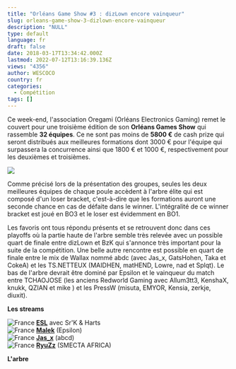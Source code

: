 ```yaml
---
title: "Orléans Game Show #3 : dizLown encore vainqueur"
slug: orleans-game-show-3-dizlown-encore-vainqueur
description: "NULL"
type: default
language: fr
draft: false
date: 2018-03-17T13:34:42.000Z
lastmod: 2022-07-12T13:16:39.136Z
views: "4356"
author: WESCOCO
country: fr
categories:
  - Compétition
tags: []
---
```

Ce week-end, l'association Oregami (Orléans Electronics Gaming) remet le couvert pour une troisième édition de son **Orléans Games Show** qui rassemble **32 équipes**. Ce ne sont pas moins de **5800 €** de cash prize qui seront distribués aux meilleures formations dont 3000 € pour l'équipe qui surpassera la concurrence ainsi que 1800 € et 1000 €, respectivement pour les deuxièmes et troisièmes. 

![](/images/articles/5aacf48fe5edf/images/DW1XWgZ8UM9ADceB4FSbS9FVyjAYfKvUctEF2lnd.jpeg)

Comme précisé lors de la présentation des groupes, seules les deux meilleures équipes de chaque poule accèdent à l'arbre élite qui est composé d'un loser bracket, c'est-à-dire que les formations auront une seconde chance en cas de défaite dans le winner. L'intégralité de ce winner bracket est joué en BO3 et le loser est évidemment en BO1\. 

Les favoris ont tous répondu présents et se retrouvent donc dans ces playoffs où la partie haute de l'arbre semble très relevée avec un possible quart de finale entre dizLown et BzK qui s'annonce très important pour la suite de la compétition. Une belle autre rencontre est possible en quart de finale entre le mix de Wallax nommé abdc (avec Jas\_x, GatsHohen, Taka et CokeA) et les TS.NETTEUX (MAIDHEN, matHEND, Lowre, nad et Splqt). Le bas de l'arbre devrait être dominé par Epsilon et le vainqueur du match entre TCHAOJOSE (les anciens Redworld Gaming avec Allum3tt3, KenshaX, knukk, QZIAN et mike ) et les PressW (misuta, EMYOR, Kensia, zerkje, diuxit). 

**Les streams**

![France](/images/countries/fr.svg)⁠ [**ESL**](https://www.twitch.tv/esl%5Fcsgo%5Ffr2) avec Sr'K & Harts  
![France](/images/countries/fr.svg)⁠ [**Malek**](https://www.twitch.tv/malek%5Fcsgo) (Epsilon)  
![France](/images/countries/fr.svg)⁠ [**Jas\_x**](https://www.twitch.tv/jas%5Fxcsgo) (abcd)  
![France](/images/countries/fr.svg)⁠ [**RyuZz**](https://www.twitch.tv/theryu7z) (SMECTA AFRICA)

**L'arbre**

